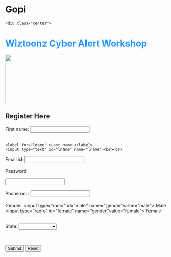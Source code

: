 # Gopi
<!DOCTYPE html>
<html>
<body>
  <head>
    <style>
    .center {
      margin: auto;
      width: 40%;
      border: 3px solid #fbff00;
      padding: 20px;
    }
    </style>
    </head>
    <body>
    
    
    
    <div class="center">
      
<h1 style="color:rgba(0, 132, 255, 0.856);">Wiztoonz Cyber Alert Workshop</h3>
  <img src="https://directory.edugorilla.com/wp-content/uploads/sites/6/2017/03/15823177_1196870920366944_8470789417201288195_n.png" alt="" width="250" height="150">
  <h2 style="color:rgba(0, 0, 0, 0.856);">Register Here</h2>
<form action="/action_page.php">
    <label for="fname">First name:</label>
    <input type="text" id="fname" name="fname"><br><br>
   
    <label for="lname" >Last name:</label>
    <input type="text" id="lname" name="lname"><br><br>
  <label for="email">Email id:</label>
  <input type="text" id='email' name="email"><br><br>
 <label for="password">Password:</label>
 
  <input type="text" id='password' name="password"><br><br>
   <label for="phoneno">Phone no. :</label>
   <input type="integer" id='phoneno' name="phoneno"><br><br>
   <label for="gender">Gender:</label>
   <input type="radio" id="male" name="gender"value="male">
   <label for="male">Male</label>
   <input type="radio" id="female" name="gender"value="female">
   <label for="female">Female</label><br><br>

   
   <label for="state">State:</label>
   <select name="states" id="state">
    <option type="text" id="text" name="text" ></option>
    <option value="Andhra Pradesh">Andhra Pradesh</option>
    <option value="Karnataka">Karnataka</option>
    <option value="Telangana">Telangana</option>
    <option value="Tamil Nadu">Tamil Nadu</option>
    <option value="Maharashtra">Maharashtra</option>
    <option value="Kerala">Kerala</option>

  </select>
  <br><br>
  <input type="Submit" value="Submit">
  <input type="reset">
</div>
   
  
</form>



</body>
</html>
  
  
